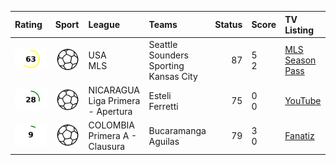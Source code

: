 | Rating                                                                                                                                 | Sport                                                                                                        | League                               | Teams                                    |   Status | Score   | TV Listing                                                                 |
|:---------------------------------------------------------------------------------------------------------------------------------------|:-------------------------------------------------------------------------------------------------------------|:-------------------------------------|:-----------------------------------------|---------:|:--------|:---------------------------------------------------------------------------|
| <img src="https://raw.githubusercontent.com/BlakeDuncan25/Donut-SVG-Ratings/bac4e4a278175106499642192132b1786a9aec38/63.svg" alt="63"> | <img src="https://raw.githubusercontent.com/BlakeDuncan25/Donut-SVG-Ratings/master/soccer.png" alt="Soccer"> | USA<br>MLS                           | Seattle Sounders<br>Sporting Kansas City |       87 | 5<br>2  | <a href="https://tv.apple.com/us/channel/tvs.sbd.7000">MLS Season Pass</a> |
| <img src="https://raw.githubusercontent.com/BlakeDuncan25/Donut-SVG-Ratings/bac4e4a278175106499642192132b1786a9aec38/28.svg" alt="28"> | <img src="https://raw.githubusercontent.com/BlakeDuncan25/Donut-SVG-Ratings/master/soccer.png" alt="Soccer"> | NICARAGUA<br>Liga Primera - Apertura | Esteli<br>Ferretti                       |       75 | 0<br>0  | <a href="https://www.youtube.com/@NicaSportsTV/streams">YouTube</a>        |
| <img src="https://raw.githubusercontent.com/BlakeDuncan25/Donut-SVG-Ratings/bac4e4a278175106499642192132b1786a9aec38/9.svg" alt="9">   | <img src="https://raw.githubusercontent.com/BlakeDuncan25/Donut-SVG-Ratings/master/soccer.png" alt="Soccer"> | COLOMBIA<br>Primera A - Clausura     | Bucaramanga<br>Aguilas                   |       79 | 3<br>0  | <a href="https://watch.fanatiz.com/channels">Fanatiz</a>                   |